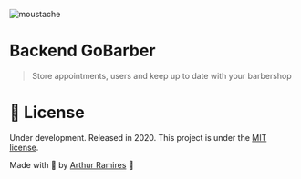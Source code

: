 ![moustache](https://user-images.githubusercontent.com/52502727/82582022-6bbd7c00-9b5f-11ea-846f-cb7f6950dcf2.png)


# Backend GoBarber

> Store appointments, users and keep up to date with your barbershop


# :closed_book: License

Under development.
Released in 2020.
This project is under the [MIT license](https://github.com/arthurramires/backend-gobarber/master/LICENSE).

Made with 💜 by [Arthur Ramires](https://github.com/arthurramires) 🚀
